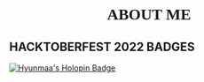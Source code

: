 <div align = "center">
  <h1 style="font-family: 'Share Tech Mono';">ABOUT ME</h1>
</div>


## HACKTOBERFEST 2022 BADGES
[![Hyunmaa's Holopin Badge](https://holopin.me/hyunmaa)](https://holopin.io/@hyunmaa)
